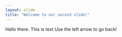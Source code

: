 ```yaml
---
layout: slide
title: "Welcome to our second slide!"
---
```

Hello there. This is text
Use the left arrow to go back!
